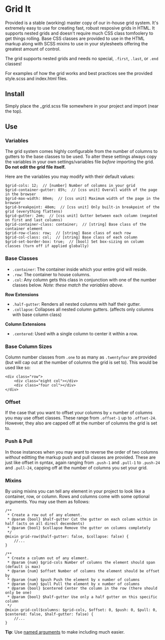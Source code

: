 # Grid It

Provided is a stable (working) master copy of our in-house grid system. It's extremely easy to use for creating fast, robust resposive grids in HTML. It supports nested grids and doesn't require much CSS class tomfoolery to get things rolling. Base CSS classes are provided to use in the HTML markup along with SCSS mixins to use in your stylesheets offering the greatest amount of control.

The grid supports nested grids and needs no special, `.first`, `.last`, or `.end` classes!

For examples of how the grid works and best practices see the provided style.scss and index.html files.

## Install

Simply place the _grid.scss file somewhere in your project and import (near the top).

## Use

### Variables

The grid system comes highly configurable from the number of columns to gutters to the base classes to be used. To alter these settings always copy the variables in your own settings/variables file *before* importing the grid. **Do not edit the grid file itself.**

Here are the variables you may modify with their default values:

    $grid-cols: 12;  // [number] Number of columns in your grid
    $grid-container-gutter: 85%;  // [css unit] Overall width of the page in the browser
    $grid-max-width: 80em;  // [css unit] Maximum width of the page in the browser
    $grid-breakpoint: 48em;  // [css unit] Only built-in breakpoint of the grid (everything flattens)
    $grid-gutter: 2em;  // [css unit] Gutter between each column (negated on first and last columns)
    $grid-container-class: container;  // [string] Base class of the container element
    $grid-row-class: row;  // [string] Base class of each row
    $grid-col-class: col;  // [string] Base class of each column
    $grid-set-border-box: true;  // [bool] Set box-sizing on column classes (turn off if applied globally)

### Base Classes

* `.container`: The container inside which your entire grid will reside.
* `.row`: The container to house columns.
* `.col`: Any column gets this class in conjunction with one of the number classes below.
*Note: these match the variables above.*

**Row Extensions**

* `.half-gutter`: Renders all nested columns with half their gutter.
* `.collapse`: Collapses all nested column gutters. (affects only columns with base column class)

**Column Extensions**

* `.centered`: Used with a single column to center it within a row.

### Base Column Sizes

Column number classes from `.one` to as many as `.twentyfour` are provided (but will cap out at the number of columns the grid is set to). This would be used like so:

    <div class="row">
        <div class="eight col"></div>
        <div class="four col"></div>
    </div>

### Offset

If the case that you want to offset your columns by `x` number of columns you may use offset classes. These range from `.offset-1` up to `.offset-24`. However, they also are capped off at the number of columns the grid is set to.

### Push & Pull

In those instances when you may want to reverse the order of two columns *without* editting the markup push and pull classes are provided. These are just like offset in syntax, again ranging from `.push-1` and `.pull-1` to `.push-24` and `.pull-24`, capping off at the number of columns you set your grid.

### Mixins

By using mixins you can tell any element in your project to look like a container, row, or column. Rows and columns come with some optional arguments. You may use them as follows:

    /**
     * Create a row out of any element.
     * @param {bool} $half-gutter Cut the gutter on each column within in half (acts on all direct decendents)
     * @param {bool} $collapse Remove the gutter on columns completely
     */
    @mixin grid-row($half-gutter: false, $collapse: false) {
        //...
    }

    /**
     * Create a column out of any element.
     * @param {num} $grid-cols Number of columns the element should span (default is max)
     * @param {num} $offset Number of columns the element should be offset by
     * @param {num} $push Push the element by x number of columns
     * @param {num} $pull Pull the element by x number of columns
     * @param {bool} $centered Center the column in the row (there should only be one)
     * @param {bool} $half-gutter Use only a half gutter on this specific column
     */
    @mixin grid-col($columns: $grid-cols, $offset: 0, $push: 0, $pull: 0, $centered: false, $half-gutter: false) {
        //...
    }

**Tip**: Use [named arguments](http://sass-lang.com/docs/yardoc/file.SASS_REFERENCE.html#keyword_arguments) to make including much easier.